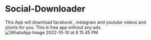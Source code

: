 # Social-Downloader
This App will download facebook , instagram and youtube videos and shorts for you. This is free app without any ads.
![WhatsApp Image 2022-10-10 at 8 15 45 PM](https://user-images.githubusercontent.com/45350491/194899686-49dbf365-de35-4045-a555-7b0cff477d99.jpeg)
